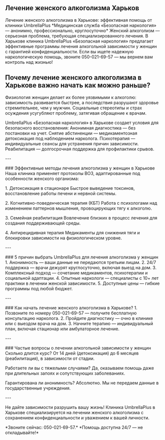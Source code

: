 
## Лечение женского алкоголизма Харьков

Лечение женского алкоголизма в Харькове: эффективная помощь от клиники UmbrellaPlus 
\*Медицинская служба «Безопасная наркология» — анонимно, профессионально, круглосуточно\* 
Женский алкоголизм — серьезная проблема, требующая специализированного лечения. В Харькове клиника UmbrellaPlus «Безопасная наркология» предлагает эффективные программы лечения алкогольной зависимости у женщин с гарантией конфиденциальности. Если вы ищете надежную наркологическую помощь, звоните 050-021-69-57 — мы вернем вам контроль над жизнью!

## Почему лечение женского алкоголизма в Харькове важно начать как можно раньше? 

Физиология женщин делает их более уязвимыми к алкоголю: зависимость развивается быстрее, а последствия разрушают здоровье стремительнее, чем у мужчин. Социальные стереотипы и страх осуждения усугубляют проблему, затягивая обращение к врачам. 

UmbrellaPlus «Безопасная наркология» в Харькове создает условия для безопасного восстановления: 
Анонимная диагностика — без постановки на учет. 
Снятие абстиненции — медикаментозная детоксикация под наблюдением нарколога. 
Психотерапия — индивидуальные сеансы для устранения причин зависимости. 
Реабилитация — долгосрочная поддержка для профилактики срывов. 

\---

\### Эффективные методы лечения алкоголизма у женщин в Харькове 
Наша клиника применяет протоколы ВОЗ, адаптированные под особенности женского организма: 

1\. Детоксикация в стационаре 
 Быстрое выведение токсинов, восстановление работы печени и нервной системы. 

2\. Когнитивно-поведенческая терапия (КБТ) 
 Работа с психологами над изменением паттернов мышления, провоцирующих тягу к алкоголю. 

3\. Семейная реабилитация 
 Вовлечение близких в процесс лечения для создания поддерживающей среды. 

4\. Антирецидивная терапия 
 Медикаменты для снижения тяги и блокировки зависимости на физиологическом уровне. 

\---

\### 5 причин выбрать UmbrellaPlus для лечения алкоголизма у женщин 
1\. Анонимность — ваши данные не передаются третьим лицам. 
2\. 24/7 поддержка — врачи дежурят круглосуточно, включая выезд на дом. 
3\. Комплексный подход — сочетание медикаментов, психотерапии и социальной адаптации. 
4\. Опытные наркологи — специалисты с 10+ лет практики в лечении женской зависимости. 
5\. Доступные цены — гибкие программы под любой бюджет. 

\---

\### Как начать лечение женского алкоголизма в Харькове? 
1\. Позвоните по номеру 050-021-69-57 — получите бесплатную консультацию нарколога. 
2\. Пройдите диагностику — очно в клинике или с выездом врача на дом. 
3\. Начните терапию — индивидуальный план, включая стационар или амбулаторное лечение. 

\---

\### Частые вопросы о лечении алкогольной зависимости у женщин 
 Сколько длится курс? 
От 14 дней (детоксикация) до 6 месяцев (реабилитация), в зависимости от стадии. 

Работаете ли вы с тяжелыми случаями? 
Да, оказываем помощь даже при длительных запоях и сопутствующих заболеваниях. 

Гарантирована ли анонимность? 
Абсолютно. Мы не передаем данные в государственные учреждения. 

\---

Не дайте зависимости разрушить вашу жизнь! 
Клиника UmbrellaPlus в Харькове специализируется на лечении женского алкоголизма с сохранением конфиденциальности и уважением к вашей личности. 

\*Звоните сейчас: 050-021-69-57.\* 
\*Помощь доступна 24/7 — не откладывайте!\* 


